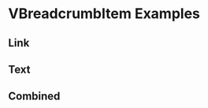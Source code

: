# VBreadcrumbItem Examples

## Link

<code-tab>
<template #example>
<LinkExample />
</template>
<template #code>

```vue
<!--@include: ./components/breadcrumb-item/LinkExample.vue -->
```

</template>
</code-tab>

## Text

<code-tab>
<template #example>
<TextExample />
</template>
<template #code>

```vue
<!--@include: ./components/breadcrumb-item/TextExample.vue -->
```

</template>
</code-tab>

## Combined

<code-tab>
<template #example>
<CombinedExample />
</template>
<template #code>

```vue
<!--@include: ./components/breadcrumb-item/CombinedExample.vue -->
```

</template>
</code-tab>

<script setup lang="ts">
import CodeTab from '../custom/CodeTab.vue';
import { defineClientComponent } from 'vitepress';

const LinkExample = defineClientComponent(() =>  import('./components/breadcrumb-item/LinkExample.vue'));
const TextExample = defineClientComponent(() =>  import('./components/breadcrumb-item/TextExample.vue'));
const CombinedExample = defineClientComponent(() =>  import('./components/breadcrumb-item/CombinedExample.vue'));
</script>
